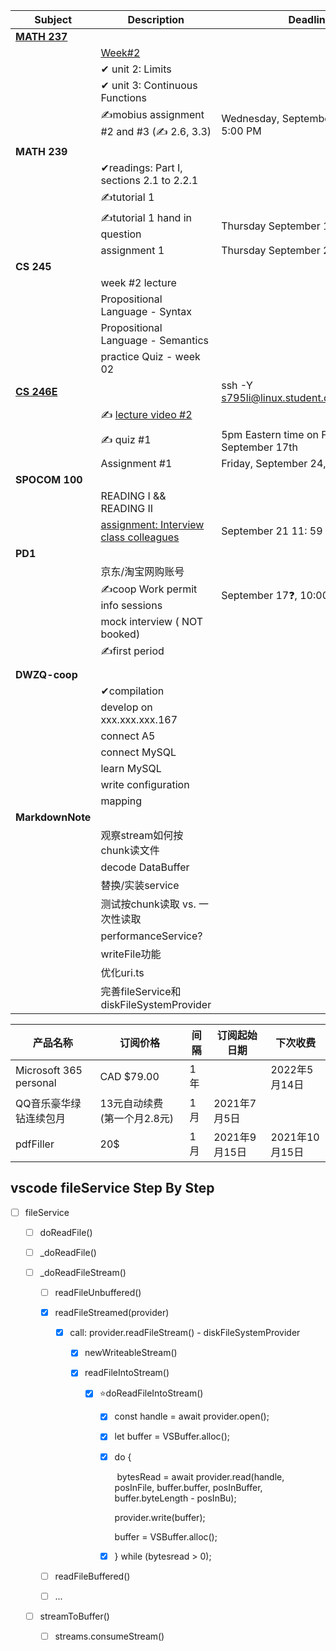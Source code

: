

| **Subject**                                                  | **Description**                                              | **Deadline**                                |
| ------------------------------------------------------------ | ------------------------------------------------------------ | ------------------------------------------- |
| [**MATH 237**](https://learn.uwaterloo.ca/d2l/le/content/701924/viewContent/3881420/View) |                                                              |                                             |
|                                                              | [Week#2](https://learn.uwaterloo.ca/d2l/le/content/701924/viewContent/3881424/View) |                                             |
|                                                              | ✔ unit 2: Limits                                             |                                             |
|                                                              | ✔ unit 3: Continuous Functions                               |                                             |
|                                                              | ✍mobius assignment #2 and #3 (✍ 2.6, 3.3)                    | Wednesday, September 22, 2021 at 5:00 PM    |
| **MATH 239**                                                 |                                                              |                                             |
|                                                              | ✔readings: Part I, sections 2.1 to 2.2.1                     |                                             |
|                                                              | ✍tutorial 1                                                  |                                             |
|                                                              | ✍tutorial 1 hand in question                                 | Thursday September 17 9:30 PM               |
|                                                              | assignment 1                                                 | Thursday September 23 11:00 PM              |
| **CS 245**                                                   |                                                              |                                             |
|                                                              | week #2 lecture                                              |                                             |
|                                                              | Propositional Language - Syntax                              |                                             |
|                                                              | Propositional Language - Semantics                           |                                             |
|                                                              | practice Quiz - week 02                                      |                                             |
| [**CS 246E**](https://student.cs.uwaterloo.ca/~cs246e/F21/assignments.shtml) |                                                              | ssh -Y s795li@linux.student.cs.uwaterloo.ca |
|                                                              | ✍ [lecture video #2](https://vault.cs.uwaterloo.ca/s/eoFkNaocsCCWerm) |                                             |
|                                                              | ✍ quiz #1                                                    | 5pm Eastern time on Friday, September 17th  |
|                                                              | Assignment  #1                                               | Friday, September 24, 5pm                   |
| **SPOCOM 100**                                               |                                                              |                                             |
|                                                              | READING I && READING II                                      |                                             |
|                                                              | [assignment: Interview class colleagues](https://learn.uwaterloo.ca/d2l/le/content/726790/viewContent/3950875/View) | September 21 11: 59 pm                      |
| **PD1**                                                      |                                                              |                                             |
|                                                              | 京东/淘宝网购账号                                            |                                             |
|                                                              | ✍coop Work permit info sessions                              | September 17❓, 10:00 pm                     |
|                                                              | mock interview ( NOT booked)                                 |                                             |
|                                                              | ✍first period                                                |                                             |
|                                                              |                                                              |                                             |
| **DWZQ-coop**                                                |                                                              |                                             |
|                                                              | ✔compilation                                                 |                                             |
|                                                              | develop on xxx.xxx.xxx.167                                   |                                             |
|                                                              | connect A5                                                   |                                             |
|                                                              | connect MySQL                                                |                                             |
|                                                              | learn MySQL                                                  |                                             |
|                                                              | write configuration                                          |                                             |
|                                                              | mapping                                                      |                                             |
| **MarkdownNote**                                             |                                                              |                                             |
|                                                              | 观察stream如何按chunk读文件                                  |                                             |
|                                                              | decode DataBuffer                                            |                                             |
|                                                              | 替换/实装service                                             |                                             |
|                                                              | 测试按chunk读取 vs. 一次性读取                               |                                             |
|                                                              | performanceService?                                          |                                             |
|                                                              | writeFile功能                                                |                                             |
|                                                              | 优化uri.ts                                                   |                                             |
|                                                              | 完善fileService和diskFileSystemProvider                      |                                             |



| 产品名称               | 订阅价格                     | 间隔 | 订阅起始日期  | 下次收费       |
| ---------------------- | ---------------------------- | ---- | ------------- | -------------- |
| Microsoft 365 personal | CAD $79.00                   | 1年  |               | 2022年5月14日  |
| QQ音乐豪华绿钻连续包月 | 13元自动续费 (第一个月2.8元) | 1月  | 2021年7月5日  |                |
| pdfFiller              | 20$                          | 1月  | 2021年9月15日 | 2021年10月15日 |



## vscode fileService Step By Step

* [ ] fileService

  * [ ] doReadFile()

  * [ ] _doReadFile()

  * [ ] _doReadFileStream()

    * [ ] readFileUnbuffered()

    * [x] readFileStreamed(provider)

      * [x] call: provider.readFileStream() - diskFileSystemProvider

        * [x] newWriteableStream()

        * [x] readFileIntoStream()

          * [x] ⭐doReadFileIntoStream()

            * [x] const handle = await provider.open();

            * [x] let buffer = VSBuffer.alloc();

            * [x] do {

              ​	bytesRead = await provider.read(handle, posInFile, buffer.buffer, posInBuffer, buffer.byteLength - posInBu);

              provider.write(buffer);
            
              buffer = VSBuffer.alloc();
            
            * [x] } while (bytesread > 0);

    * [ ] readFileBuffered()

    * [ ] ...

  * [ ] streamToBuffer()

    * [ ] streams.consumeStream()

